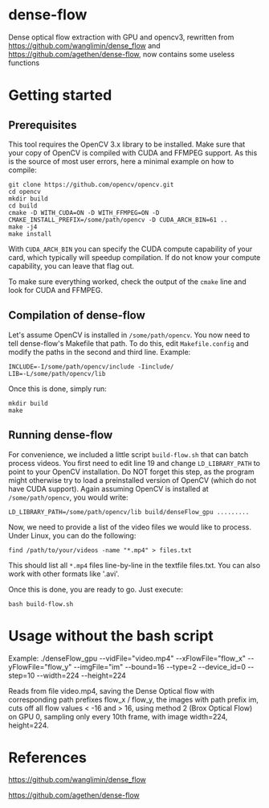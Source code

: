 # dense-flow
Dense optical flow extraction with GPU and opencv3, rewritten from https://github.com/wanglimin/dense_flow and https://github.com/agethen/dense-flow, now contains some useless functions

# Getting started
## Prerequisites
This tool requires the OpenCV 3.x library to be installed. Make sure that your copy of OpenCV is compiled with CUDA and FFMPEG support. As this is the source of most user errors, here a minimal example on how to compile:
```
git clone https://github.com/opencv/opencv.git
cd opencv
mkdir build
cd build
cmake -D WITH_CUDA=ON -D WITH_FFMPEG=ON -D CMAKE_INSTALL_PREFIX=/some/path/opencv -D CUDA_ARCH_BIN=61 ..
make -j4
make install
```
With `CUDA_ARCH_BIN` you can specify the CUDA compute capability of your card, which typically will speedup compilation. If do not know your compute capability, you can leave that flag out.

To make sure everything worked, check the output of the `cmake` line and look for CUDA and FFMPEG.

## Compilation of dense-flow
Let's assume OpenCV is installed in `/some/path/opencv`. You now need to tell dense-flow's Makefile that path. To do this, edit `Makefile.config` and modify the paths in the second and third line.
Example:
```
INCLUDE=-I/some/path/opencv/include -Iinclude/
LIB=-L/some/path/opencv/lib
```

Once this is done, simply run:
```
mkdir build
make
```

## Running dense-flow
For convenience, we included a little script `build-flow.sh` that can batch process videos. You first need to edit line 19 and change `LD_LIBRARY_PATH` to point to your OpenCV installation. Do NOT forget this step, as the program might otherwise try to load a preinstalled version of OpenCV (which do not have CUDA support). Again assuming OpenCV is installed at `/some/path/opencv`, you would write:
```
LD_LIBRARY_PATH=/some/path/opencv/lib build/denseFlow_gpu .........
```

Now, we need to provide a list of the video files we would like to process. Under Linux, you can do the following:
```
find /path/to/your/videos -name "*.mp4" > files.txt
```
This should list all `*.mp4` files line-by-line in the textfile files.txt. You can also work with other formats like '.avi'.

Once this is done, you are ready to go. Just execute:
```
bash build-flow.sh
```
# Usage without the bash script
Example:
./denseFlow_gpu --vidFile="video.mp4" --xFlowFile="flow_x" --yFlowFile="flow_y" --imgFile="im" --bound=16 --type=2 --device_id=0 --step=10 --width=224 --height=224

Reads from file video.mp4, saving the Dense Optical flow with corresponding path prefixes flow_x / flow_y, the images with path prefix im, cuts off all flow values < -16 and > 16, using method 2 (Brox Optical Flow) on GPU 0, sampling only every 10th frame, with image width=224, height=224.

# References
https://github.com/wanglimin/dense_flow

https://github.com/agethen/dense-flow
